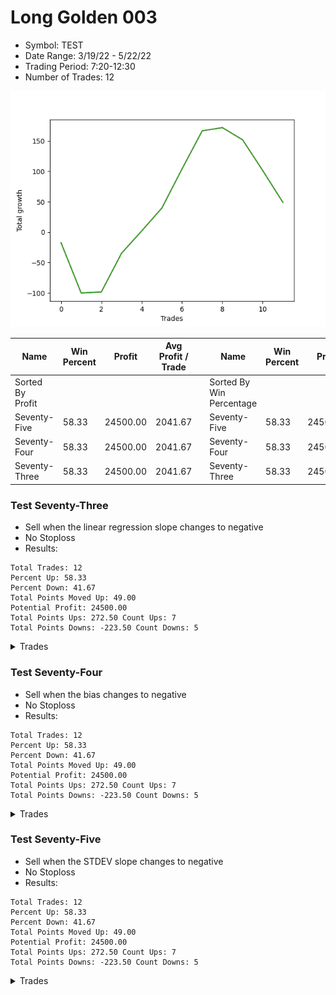 # Long Golden 003 
- Symbol: TEST
- Date Range: 3/19/22 - 5/22/22
- Trading Period: 7:20-12:30
- Number of Trades: 12

![Plot](LongGolden003TEST.png)

| Name | Win Percent | Profit | Avg Profit / Trade |     | Name | Win Percent | Profit | Avg Profit / Trade |
| ---- | ----------- | ------ | ------------------ | --- | ---- | ----------- | ------ | ------------------ |
| Sorted By <br> Profit | | | | | Sorted By <br> Win Percentage ||||
| Seventy-Five | 58.33 | 24500.00 | 2041.67 |     | Seventy-Five | 58.33 | 24500.00 | 2041.67 |
| Seventy-Four | 58.33 | 24500.00 | 2041.67 |     | Seventy-Four | 58.33 | 24500.00 | 2041.67 |
| Seventy-Three | 58.33 | 24500.00 | 2041.67 |     | Seventy-Three | 58.33 | 24500.00 | 2041.67 |

### Test Seventy-Three
* Sell when the linear regression slope changes to negative
* No Stoploss
* Results:
```
Total Trades: 12
Percent Up: 58.33
Percent Down: 41.67
Total Points Moved Up: 49.00
Potential Profit: 24500.00
Total Points Ups: 272.50 Count Ups: 7
Total Points Downs: -223.50 Count Downs: 5
```

<details><summary>Trades</summary>

<code>In: 2022-06-24 06:46:00		Out: 2022-06-24 06:30:10		Total Position Time: 1424:10		Total Move Up: -17.25		Total to Date: -17.25</code> <br />
<code>In: 2022-06-27 07:50:00		Out: 2022-06-24 06:30:10		Total Position Time: 1360:10		Total Move Up: -83.00		Total to Date: -100.25</code> <br />
<code>In: 2022-06-29 06:53:00		Out: 2022-06-24 06:30:10		Total Position Time: 1417:10		Total Move Up: 1.75		Total to Date: -98.50</code> <br />
<code>In: 2022-06-30 08:01:00		Out: 2022-06-24 06:30:10		Total Position Time: 1349:10		Total Move Up: 63.75		Total to Date: -34.75</code> <br />
<code>In: 2022-07-01 06:46:00		Out: 2022-06-24 06:30:10		Total Position Time: 1424:10		Total Move Up: 36.75		Total to Date: 2.00</code> <br />
<code>In: 2022-07-01 10:58:00		Out: 2022-06-24 06:30:10		Total Position Time: 1172:10		Total Move Up: 37.75		Total to Date: 39.75</code> <br />
<code>In: 2022-07-05 07:37:00		Out: 2022-06-24 06:30:10		Total Position Time: 1373:10		Total Move Up: 64.50		Total to Date: 104.25</code> <br />
<code>In: 2022-07-05 08:55:00		Out: 2022-06-24 06:30:10		Total Position Time: 1295:10		Total Move Up: 62.75		Total to Date: 167.00</code> <br />
<code>In: 2022-07-06 06:46:00		Out: 2022-06-24 06:30:10		Total Position Time: 1424:10		Total Move Up: 5.25		Total to Date: 172.25</code> <br />
<code>In: 2022-07-06 11:35:00		Out: 2022-06-24 06:30:10		Total Position Time: 1135:10		Total Move Up: -20.00		Total to Date: 152.25</code> <br />
<code>In: 2022-07-07 06:46:00		Out: 2022-06-24 06:30:10		Total Position Time: 1424:10		Total Move Up: -50.75		Total to Date: 101.50</code> <br />
<code>In: 2022-07-07 07:34:00		Out: 2022-06-24 06:30:10		Total Position Time: 1376:10		Total Move Up: -52.50		Total to Date: 49.00</code> <br />


</details>

### Test Seventy-Four
* Sell when the bias changes to negative
* No Stoploss
* Results:
```
Total Trades: 12
Percent Up: 58.33
Percent Down: 41.67
Total Points Moved Up: 49.00
Potential Profit: 24500.00
Total Points Ups: 272.50 Count Ups: 7
Total Points Downs: -223.50 Count Downs: 5
```

<details><summary>Trades</summary>

<code>In: 2022-06-24 06:46:00		Out: 2022-06-24 06:30:10		Total Position Time: 1424:10		Total Move Up: -17.25		Total to Date: -17.25</code> <br />
<code>In: 2022-06-27 07:50:00		Out: 2022-06-24 06:30:10		Total Position Time: 1360:10		Total Move Up: -83.00		Total to Date: -100.25</code> <br />
<code>In: 2022-06-29 06:53:00		Out: 2022-06-24 06:30:10		Total Position Time: 1417:10		Total Move Up: 1.75		Total to Date: -98.50</code> <br />
<code>In: 2022-06-30 08:01:00		Out: 2022-06-24 06:30:10		Total Position Time: 1349:10		Total Move Up: 63.75		Total to Date: -34.75</code> <br />
<code>In: 2022-07-01 06:46:00		Out: 2022-06-24 06:30:10		Total Position Time: 1424:10		Total Move Up: 36.75		Total to Date: 2.00</code> <br />
<code>In: 2022-07-01 10:58:00		Out: 2022-06-24 06:30:10		Total Position Time: 1172:10		Total Move Up: 37.75		Total to Date: 39.75</code> <br />
<code>In: 2022-07-05 07:37:00		Out: 2022-06-24 06:30:10		Total Position Time: 1373:10		Total Move Up: 64.50		Total to Date: 104.25</code> <br />
<code>In: 2022-07-05 08:55:00		Out: 2022-06-24 06:30:10		Total Position Time: 1295:10		Total Move Up: 62.75		Total to Date: 167.00</code> <br />
<code>In: 2022-07-06 06:46:00		Out: 2022-06-24 06:30:10		Total Position Time: 1424:10		Total Move Up: 5.25		Total to Date: 172.25</code> <br />
<code>In: 2022-07-06 11:35:00		Out: 2022-06-24 06:30:10		Total Position Time: 1135:10		Total Move Up: -20.00		Total to Date: 152.25</code> <br />
<code>In: 2022-07-07 06:46:00		Out: 2022-06-24 06:30:10		Total Position Time: 1424:10		Total Move Up: -50.75		Total to Date: 101.50</code> <br />
<code>In: 2022-07-07 07:34:00		Out: 2022-06-24 06:30:10		Total Position Time: 1376:10		Total Move Up: -52.50		Total to Date: 49.00</code> <br />


</details>

### Test Seventy-Five
* Sell when the STDEV slope changes to negative
* No Stoploss
* Results:
```
Total Trades: 12
Percent Up: 58.33
Percent Down: 41.67
Total Points Moved Up: 49.00
Potential Profit: 24500.00
Total Points Ups: 272.50 Count Ups: 7
Total Points Downs: -223.50 Count Downs: 5
```

<details><summary>Trades</summary>

<code>In: 2022-06-24 06:46:00		Out: 2022-06-24 06:30:10		Total Position Time: 1424:10		Total Move Up: -17.25		Total to Date: -17.25</code> <br />
<code>In: 2022-06-27 07:50:00		Out: 2022-06-24 06:30:10		Total Position Time: 1360:10		Total Move Up: -83.00		Total to Date: -100.25</code> <br />
<code>In: 2022-06-29 06:53:00		Out: 2022-06-24 06:30:10		Total Position Time: 1417:10		Total Move Up: 1.75		Total to Date: -98.50</code> <br />
<code>In: 2022-06-30 08:01:00		Out: 2022-06-24 06:30:10		Total Position Time: 1349:10		Total Move Up: 63.75		Total to Date: -34.75</code> <br />
<code>In: 2022-07-01 06:46:00		Out: 2022-06-24 06:30:10		Total Position Time: 1424:10		Total Move Up: 36.75		Total to Date: 2.00</code> <br />
<code>In: 2022-07-01 10:58:00		Out: 2022-06-24 06:30:10		Total Position Time: 1172:10		Total Move Up: 37.75		Total to Date: 39.75</code> <br />
<code>In: 2022-07-05 07:37:00		Out: 2022-06-24 06:30:10		Total Position Time: 1373:10		Total Move Up: 64.50		Total to Date: 104.25</code> <br />
<code>In: 2022-07-05 08:55:00		Out: 2022-06-24 06:30:10		Total Position Time: 1295:10		Total Move Up: 62.75		Total to Date: 167.00</code> <br />
<code>In: 2022-07-06 06:46:00		Out: 2022-06-24 06:30:10		Total Position Time: 1424:10		Total Move Up: 5.25		Total to Date: 172.25</code> <br />
<code>In: 2022-07-06 11:35:00		Out: 2022-06-24 06:30:10		Total Position Time: 1135:10		Total Move Up: -20.00		Total to Date: 152.25</code> <br />
<code>In: 2022-07-07 06:46:00		Out: 2022-06-24 06:30:10		Total Position Time: 1424:10		Total Move Up: -50.75		Total to Date: 101.50</code> <br />
<code>In: 2022-07-07 07:34:00		Out: 2022-06-24 06:30:10		Total Position Time: 1376:10		Total Move Up: -52.50		Total to Date: 49.00</code> <br />


</details>